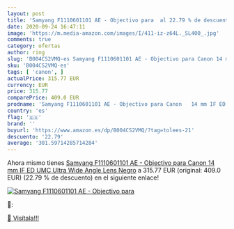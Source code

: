 ```yaml
---
layout: post
title: 'Samyang F1110601101 AE - Objectivo para  al 22.79 % de descuento'
date: 2020-09-24 16:47:11
image: 'https://m.media-amazon.com/images/I/411-iz-z64L._SL400_.jpg'
comments: true
category: ofertas
author: ring
slug: 'B004CS2VMQ-es Samyang F1110601101 AE - Objectivo para Canon 14 mm IF ED...'
sku: 'B004CS2VMQ-es'
tags: [ 'canon', ]
actualPrice: 315.77 EUR
currency: EUR
price: 315.77
comparePrice: 409.0 EUR
prodname: 'Samyang F1110601101 AE - Objectivo para Canon   14 mm IF ED UMC  Ultra Wide Angle Lens   Negro'
country: 'es'
flag: '🇪🇸'
brand: ''
buyurl: 'https://www.amazon.es/dp/B004CS2VMQ/?tag=tolees-21'
descuento: '22.79'
average: '301.59714285714284'
---
```


Ahora mismo tienes [Samyang F1110601101 AE - Objectivo para Canon   14 mm IF ED UMC  Ultra Wide Angle Lens   Negro](https://www.amazon.es/dp/B004CS2VMQ/?tag=tolees-21) a 315.77 EUR (original: 409.0 EUR) (22.79 %  de descuento) en el siguiente enlace!

[![Samyang F1110601101 AE - Objectivo para ](https://m.media-amazon.com/images/I/411-iz-z64L._SL400_.jpg)](https://www.amazon.es/dp/B004CS2VMQ/?tag=tolees-21)

🔎:


[🛒 Visítala!!!](https://www.amazon.es/dp/B004CS2VMQ/?tag=tolees-21)
